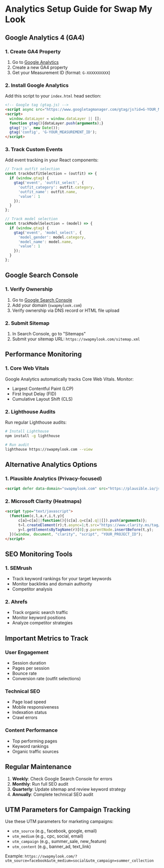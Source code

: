 # Analytics Setup Guide for Swap My Look

## Google Analytics 4 (GA4)

### 1. Create GA4 Property
1. Go to [Google Analytics](https://analytics.google.com/)
2. Create a new GA4 property
3. Get your Measurement ID (format: `G-XXXXXXXXXX`)

### 2. Install Google Analytics
Add this script to your `index.html` head section:

```html
<!-- Google tag (gtag.js) -->
<script async src="https://www.googletagmanager.com/gtag/js?id=G-YOUR_MEASUREMENT_ID"></script>
<script>
  window.dataLayer = window.dataLayer || [];
  function gtag(){dataLayer.push(arguments);}
  gtag('js', new Date());
  gtag('config', 'G-YOUR_MEASUREMENT_ID');
</script>
```

### 3. Track Custom Events
Add event tracking in your React components:

```javascript
// Track outfit selection
const trackOutfitSelection = (outfit) => {
  if (window.gtag) {
    gtag('event', 'outfit_select', {
      'outfit_category': outfit.category,
      'outfit_name': outfit.name,
      'value': 1
    });
  }
};

// Track model selection
const trackModelSelection = (model) => {
  if (window.gtag) {
    gtag('event', 'model_select', {
      'model_gender': model.category,
      'model_name': model.name,
      'value': 1
    });
  }
};
```

## Google Search Console

### 1. Verify Ownership
1. Go to [Google Search Console](https://search.google.com/search-console/)
2. Add your domain (`swapmylook.com`)
3. Verify ownership via DNS record or HTML file upload

### 2. Submit Sitemap
1. In Search Console, go to "Sitemaps"
2. Submit your sitemap URL: `https://swapmylook.com/sitemap.xml`

## Performance Monitoring

### 1. Core Web Vitals
Google Analytics automatically tracks Core Web Vitals. Monitor:
- Largest Contentful Paint (LCP)
- First Input Delay (FID)  
- Cumulative Layout Shift (CLS)

### 2. Lighthouse Audits
Run regular Lighthouse audits:
```bash
# Install Lighthouse
npm install -g lighthouse

# Run audit
lighthouse https://swapmylook.com --view
```

## Alternative Analytics Options

### 1. Plausible Analytics (Privacy-focused)
```html
<script defer data-domain="swapmylook.com" src="https://plausible.io/js/script.js"></script>
```

### 2. Microsoft Clarity (Heatmaps)
```html
<script type="text/javascript">
  (function(c,l,a,r,i,t,y){
      c[a]=c[a]||function(){(c[a].q=c[a].q||[]).push(arguments)};
      t=l.createElement(r);t.async=1;t.src="https://www.clarity.ms/tag/"+i;
      y=l.getElementsByTagName(r)[0];y.parentNode.insertBefore(t,y);
  })(window, document, "clarity", "script", "YOUR_PROJECT_ID");
</script>
```

## SEO Monitoring Tools

### 1. SEMrush
- Track keyword rankings for your target keywords
- Monitor backlinks and domain authority
- Competitor analysis

### 2. Ahrefs
- Track organic search traffic
- Monitor keyword positions
- Analyze competitor strategies

## Important Metrics to Track

### User Engagement
- Session duration
- Pages per session
- Bounce rate
- Conversion rate (outfit selections)

### Technical SEO
- Page load speed
- Mobile responsiveness
- Indexation status
- Crawl errors

### Content Performance
- Top performing pages
- Keyword rankings
- Organic traffic sources

## Regular Maintenance

1. **Weekly**: Check Google Search Console for errors
2. **Monthly**: Run full SEO audit
3. **Quarterly**: Update sitemap and review keyword strategy
4. **Annually**: Complete technical SEO audit

## UTM Parameters for Campaign Tracking

Use these UTM parameters for marketing campaigns:
- `utm_source` (e.g., facebook, google, email)
- `utm_medium` (e.g., cpc, social, email)
- `utm_campaign` (e.g., summer_sale, new_feature)
- `utm_content` (e.g., banner_ad, text_link)

Example: `https://swapmylook.com/?utm_source=facebook&utm_medium=social&utm_campaign=summer_collection`